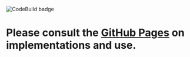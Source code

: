 ![CodeBuild badge](https://codebuild.eu-west-1.amazonaws.com/badges?uuid=eyJlbmNyeXB0ZWREYXRhIjoiNXV5Tm4rc0MwRGhIczd5eHArK3JiUU1OYzNVcjhGWVNzUHlBSjRzTzJuU2FXcmNvQU51TXlIb2hZRkI5TUdCdThoczFqOElEZTV0dXBhdVNoYmFlM3p3PSIsIml2UGFyYW1ldGVyU3BlYyI6IjBFRDhzUFNjQ2xxc1RuUEYiLCJtYXRlcmlhbFNldFNlcmlhbCI6MX0%3D&branch=master)

# Please consult the [GitHub Pages](https://mikand13.github.io/autonomous-services/) on implementations and use.